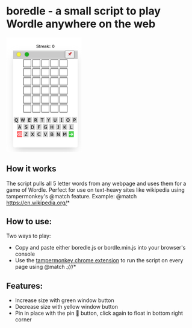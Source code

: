 # boredle - a small script to play Wordle anywhere on the web

<img src="screenshot.png" width="200px">

## How it works

The script pulls all 5 letter words from any webpage and uses them for a game of Wordle. Perfect for use on text-heavy sites like wikipedia using tampermonkey's @match feature. Example: @match https://en.wikipedia.org/*

## How to use:

Two ways to play:

- Copy and paste either boredle.js or bordle.min.js into your browser's console
- Use the [tampermonkey chrome extension](https://chrome.google.com/webstore/detail/tampermonkey/dhdgffkkebhmkfjojejmpbldmpobfkfo) to run the script on every page using @match *://*/* 

## Features:

- Increase size with green window button
- Decrease size with yellow window button
- Pin in place with the pin 📌 button, click again to float in bottom right corner
